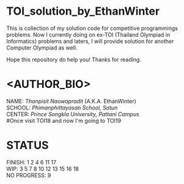 # TOI_solution_by_EthanWinter

This is collection of my solution code for competitive programmings problems.
Now I currently doing on ex-TOI (Thailand Olympiad in Informatics) problems
and laters, I will provide solution for another Computer Olympiad as well.

Hope this repository do help you! Thanks for reading.

# <AUTHOR_BIO>
NAME: *Thanpisit Naowapradit* (A.K.A. EthanWinter)  <br />
SCHOOL: *Phimanphittayasan School, Satun*  <br />
CENTER: *Prince Songkla University, Pattani Campus*  <br />
#Once visit TOI18 and now I'm going to TOI19  <br />

# STATUS
FINISH: 1 2 4 6 11 17 <br />
WIP: 3 5 7 8 10 12 13 15 16 18 <br />
NO PROGRESS: 9 <br />
